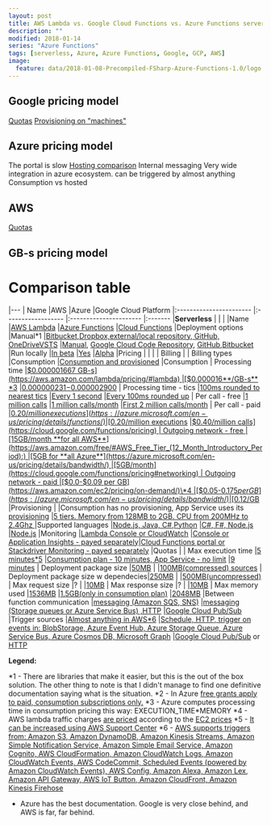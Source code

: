 ```yaml
---
layout: post
title: AWS Lambda vs. Google Cloud Functions vs. Azure Functions serverless comparison
description: ""
modified: 2018-01-14
series: "Azure Functions"
tags: [serverless, Azure, Azure Functions, Google, GCP, AWS]
image:
  feature: data/2018-01-08-Precompiled-FSharp-Azure-Functions-1.0/logo.png
---
```


## Google pricing model

[Quotas](https://cloud.google.com/functions/quotas)
[Provisioning on "machines"](https://cloud.google.com/functions/pricing#compute_time)

## Azure pricing model

The portal is slow
[Hosting comparison](https://docs.microsoft.com/en-us/azure/azure-functions/functions-scale) 
Internal messaging
Very wide integration in azure ecosystem. can be triggered by almost anything
Consumption vs hosted

## AWS

[Quotas](http://docs.aws.amazon.com/lambda/latest/dg/limits.html#limits-list)
## GB-s pricing model


# Comparison table

|---
| Name                			|AWS    																									|Azure																																		|Google Cloud Platform
|:-----------------------		|:------------------																						|:----------------------																													|:-------
|**Serverless**             	|																											|																																			|
|Name							|[AWS Lambda](https://aws.amazon.com/lambda)																|[Azure Functions](https://azure.microsoft.com/en-us/services/functions/)																	|[Cloud Functions](https://cloud.google.com/functions/)
|Deployment options   			|Manual\*1     																								|[Bitbucket,Dropbox,external/local repository, GitHub, OneDriveVSTS](https://docs.microsoft.com/en-us/azure/azure-functions/functions-continuous-deployment) 																			|[Manual](https://cloud.google.com/functions/docs/deploying/filesystem), [Google Cloud Code Repository](https://cloud.google.com/source-repositories/docs/), [GitHub,Bitbucket](https://cloud.google.com/source-repositories/docs/connecting-hosted-repositories)
|Run locally					|[In beta](http://docs.aws.amazon.com/lambda/latest/dg/test-sam-local.html) 								|[Yes](https://docs.microsoft.com/en-us/azure/azure-functions/functions-run-local)															|[Alpha](https://cloud.google.com/functions/docs/emulator)
|Pricing						|																											|																																			|
|	Billing 					|
|		Billing types			|Consumption																								|[Consumption and provisioned](https://docs.microsoft.com/en-us/azure/azure-functions/functions-scale)										|Consumption
|		Processing time			|[$0.000001667 GB-s](https://aws.amazon.com/lambda/pricing/#lambda)											|[$0.000016**/GB-s** \*3](https://azure.microsoft.com/en-us/pricing/details/functions/)														|[$0.000000231-$0.000002900](https://cloud.google.com/functions/pricing#compute_time)
|		Processing time - tics	|[100ms rounded to nearest tics](https://aws.amazon.com/lambda/pricing/#duration)							|[Every 1 second](https://azure.microsoft.com/en-us/pricing/details/functions/)																|[Every 100ms rounded up](https://cloud.google.com/functions/pricing#invocations)
|		Per call - free			|[1 million calls](https://aws.amazon.com/lambda/pricing/#lambda)											|[1 million calls/month](https://azure.microsoft.com/en-us/pricing/details/functions/)														|[First 2 million calls/month](https://cloud.google.com/functions/pricing#invocations)
|		Per call - paid			|[$0.20/million executions](https://azure.microsoft.com/en-us/pricing/details/functions/)					|[$0.20/million executions](https://azure.microsoft.com/en-us/pricing/details/functions/)													|[$0.40/million calls](https://cloud.google.com/functions/pricing)
|		Outgoing network - free	|[15GB/month **for all AWS**](https://aws.amazon.com/free/#AWS_Free_Tier_(12_Month_Introductory_Period):)	|[5GB for **all Azure**](https://azure.microsoft.com/en-us/pricing/details/bandwidth/)														|[5GB/month](https://cloud.google.com/functions/pricing#networking)
|		Outgoing network - paid	|[$0.0-$0.09 per GB](https://aws.amazon.com/ec2/pricing/on-demand/)\*4										|[$0.05-$0.175 per GB](https://azure.microsoft.com/en-us/pricing/details/bandwidth/)														|[$0.12/GB](https://cloud.google.com/functions/pricing#networking) 
|Provisioning					|																											|Consumption has no provisioning, App Service uses its [provisioning](https://docs.microsoft.com/en-us/azure/app-service/environment/app-service-web-scale-a-web-app-in-an-app-service-environment)							|[5 tiers. Memory from 128MB to 2GB. CPU from 200MHz to 2.4Ghz ](https://cloud.google.com/functions/pricing#compute_time)
|Supported languages			|[Node.js, Java, C#,Python](http://docs.aws.amazon.com/lambda/latest/dg/lambda-app.html#lambda-app-author)	|[C#, F#, Node.js](https://docs.microsoft.com/en-us/azure/azure-functions/functions-create-first-azure-function)							|[Node.js](https://cloud.google.com/functions/docs/writing/)
|Monitoring						|[Lambda Console or CloudWatch](http://docs.aws.amazon.com/lambda/latest/dg/monitoring-functions-access-metrics.html) |[Console or Application Insights - payed separately](https://docs.microsoft.com/en-us/azure/azure-functions/functions-monitoring)|[Cloud Functions portal or Stackdriver Monitoring - payed separately](https://cloud.google.com/functions/docs/monitoring/)
|Quotas							|
|	Max execution time			|[5 minutes\*5](http://docs.aws.amazon.com/lambda/latest/dg/limits.html#limits-list)						|[Consumption plan - 10 minutes, App Service - no limit](https://docs.microsoft.com/en-us/azure/azure-functions/functions-scale) 			|[9 minutes](https://cloud.google.com/functions/quotas)
|	Deployment package size		|[50MB](http://docs.aws.amazon.com/lambda/latest/dg/limits.html#limits-list)								|																																			|[100MB(compressed) sources](https://cloud.google.com/functions/quotas#resource_limits)
|	Deployment package size w dependecies|[250MB](http://docs.aws.amazon.com/lambda/latest/dg/limits.html#limits-list)						|																																			|[500MB(uncompressed)](https://cloud.google.com/functions/quotas#resource_limits)
|	Max request size			|?																											|																																			|[10MB](https://cloud.google.com/functions/quotas#resource_limits)
|	Max response size			|?																											|																																			|[10MB](https://cloud.google.com/functions/quotas#resource_limits)
|	Max memory used				|[1536MB](http://docs.aws.amazon.com/lambda/latest/dg/limits.html#limits-list)								|[1.5GB(only in consumption plan)](https://docs.microsoft.com/en-us/azure/azure-functions/functions-scale#how-the-consumption-plan-works)																																			|[2048MB](https://cloud.google.com/functions/pricing#compute_time)
|Between function communication	|[messaging (Amazon SQS, SNS)](http://docs.aws.amazon.com/lambda/latest/dg/dlq.html)						|[messaging (Storage queues or Azure Service Bus) ,HTTP](https://docs.microsoft.com/en-us/azure/azure-functions/functions-best-practices)	|[Google Cloud Pub/Sub](https://cloud.google.com/functions/docs/writing/background)
|Trigger sources				|[Almost anything in AWS\*6](http://docs.aws.amazon.com/lambda/latest/dg/invoking-lambda-function.html)		|[Schedule, HTTP, trigger on events in: BlobStorage, Azure Event Hub, Azure Storage Queue, Azure Service Bus, Azure Cosmos DB, Microsoft Graph](https://docs.microsoft.com/en-us/azure/azure-functions/functions-triggers-bindings) |[Google Cloud Pub/Sub](https://cloud.google.com/functions/docs/writing/background) or [HTTP](https://cloud.google.com/functions/docs/writing/http)


**Legend:**

\*1 - There are libraries that make it easier, but this is the out of the box solution. The other thing to note is that I didn't manage to find one definitive documentation saying what is the situation.
\*2 - In Azure [free grants apply to paid, consumption subscriptions only.](https://azure.microsoft.com/en-us/pricing/details/functions/)
\*3 - Azure computes processing time in consumption pricing this way: EXECUTION_TIME\*MEMORY 
\*4 - AWS lambda traffic charges [are priced](https://aws.amazon.com/lambda/pricing/#Additional_Charges) according to the [EC2 prices](https://aws.amazon.com/ec2/pricing/on-demand/)
\*5 - [It can be increased using AWS Support Center](http://docs.aws.amazon.com/lambda/latest/dg/limits.html#limits-list)
\*6 - [AWS supports triggers from: Amazon S3, Amazon DynamoDB, Amazon Kinesis Streams, Amazon Simple Notification Service, Amazon Simple Email Service, Amazon Cognito, AWS CloudFormation, Amazon CloudWatch Logs, Amazon CloudWatch Events, AWS CodeCommit, Scheduled Events (powered by Amazon CloudWatch Events), AWS Config, Amazon Alexa, Amazon Lex, Amazon API Gateway, AWS IoT Button, Amazon CloudFront, Amazon Kinesis Firehose](http://docs.aws.amazon.com/lambda/latest/dg/invoking-lambda-function.html)

- Azure has the best documentation. Google is very close behind, and AWS is far, far behind.